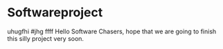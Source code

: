 # Softwareproject
uhugfhi
#jhg
ffff
Hello Software Chasers, hope that we are going to finish this silly project very soon.
